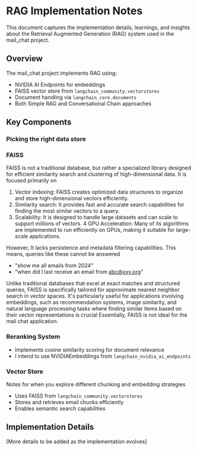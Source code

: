 # RAG Implementation Notes

This document captures the implementation details, learnings, and insights about the Retrieval Augmented Generation (RAG) system used in the mail_chat project.

## Overview

The mail_chat project implements RAG using:
- NVIDIA AI Endpoints for embeddings
- FAISS vector store from `langchain_community.vectorstores`
- Document handling via `langchain_core.documents`
- Both Simple RAG and Conversational Chain approaches

## Key Components

### Picking the right data store

### FAISS
FAISS is not a traditional database, but rather a specialized library designed for efficient similarity search and clustering of high-dimensional data. It is focused primarily on 

1. Vector indexing: FAISS creates optimized data structures to organize and store high-dimensional vectors efficiently.
2. Similarity search: It provides fast and accurate search capabilities for finding the most similar vectors to a query.
3. Scalability: It is designed to handle large datasets and can scale to support millions of vectors.
4 GPU Acceleration: Many of its algorithms are implemented to run efficiently on GPUs, making it suitable for large-scale applications.

However, It lacks persistence and metadata filtering capabilities.
This means, queries like these cannot be answered
- "show me all emails from 2024"
- "when did I last receive an email from abc@xxy.org"

Unlike traditional databases that excel at exact matches and structured queries, FAISS is specifically tailored for approximate nearest neighbor search in vector spaces. It's particularly useful for applications involving embeddings, such as recommendation systems, image similarity, and natural language processing tasks where finding similar items based on their vector representations is crucial
Essentially, FAISS is not ideal for the mail chat application.

### Reranking System
- Implements cosine similarity scoring for document relevance
- I intend to use NVIDIAEmbeddings from `langchain_nvidia_ai_endpoints`

### Vector Store
Notes for when you explore different chunking and embedding strategies

- Uses FAISS from `langchain_community.vectorstores`
- Stores and retrieves email chunks efficiently
- Enables semantic search capabilities

## Implementation Details

[More details to be added as the implementation evolves]
